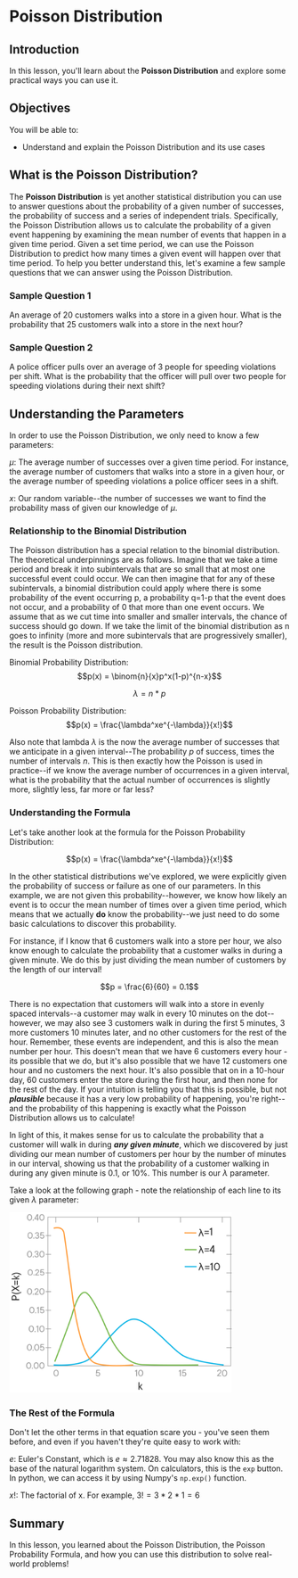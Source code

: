 
# Poisson Distribution

## Introduction

In this lesson, you'll learn about the **Poisson Distribution** and explore some practical ways you can use it. 

## Objectives

You will be able to:

* Understand and explain the Poisson Distribution and its use cases

## What is the Poisson Distribution?

The **Poisson Distribution** is yet another statistical distribution you can use to answer questions about the probability of a given number of successes, the probability of success and a series of independent trials.  Specifically, the Poisson Distribution allows us to calculate the probability of a given event happening by examining the mean number of events that happen in a given time period.  Given a set time period, we can use the Poisson Distribution to predict how many times a given event will happen over that time period.  To help you better understand this, let's examine a few sample questions that we can answer using the Poisson Distribution. 

### Sample Question 1

An average of 20 customers walks into a store in a given hour.  What is the probability that 25 customers walk into a store in the next hour?

### Sample Question 2

A police officer pulls over an average of 3 people for speeding violations per shift.  What is the probability that the officer will pull over two people for speeding violations during their next shift?

## Understanding the Parameters

In order to use the Poisson Distribution, we only need to know a few parameters:

$\mu$: The average number of successes over a given time period. For instance, the average number of customers that walks into a store in a given hour, or the average number of speeding violations a police officer sees in a shift.

$x$: Our random variable--the number of successes we want to find the probability mass of given our knowledge of $\mu$.


### Relationship to the Binomial Distribution

The Poisson distribution has a special relation to the binomial distribution. The theoretical underpinnings are as follows. Imagine that we take a time period and break it into subintervals that are so small that at most one successful event could occur. We can then imagine that for any of these subintervals, a binomial distribution could apply where there is some probability of the event occurring p, a probability q=1-p that the event does not occur, and a probability of 0 that more than one event occurs. We assume that as we cut time into smaller and smaller intervals, the chance of success should go down. If we take the limit of the binomial distribution as n goes to infinity (more and more subintervals that are progressively smaller), the result is the Poisson distribution.

Binomial Probability Distribution:
$$p(x) = \binom{n}{x}p^x(1-p)^{n-x}$$

$$\lambda = n*p$$

Poisson Probability Distribution: $$p(x) = \frac{\lambda^xe^{-\lambda}}{x!}$$

Also note that lambda $\lambda$ is the now the average number of successes that we anticipate in a given interval--The probability $p$ of success, times the number of intervals $n$. This is then exactly how the Poisson is used in practice--if we know the average number of occurrences in a given interval, what is the probability that the actual number of occurrences is slightly more, slightly less, far more or far less?

### Understanding the Formula

Let's take another look at the formula for the Poisson Probability Distribution:

$$p(x) = \frac{\lambda^xe^{-\lambda}}{x!}$$

In the other statistical distributions we've explored, we were explicitly given the probability of success or failure as one of our parameters. In this example, we are not given this probability--however, we know how likely an event is to occur the mean number of times over a given time period, which means that we actually **do** know the probability--we just need to do some basic calculations to discover this probability. 

For instance, if I know that 6 customers walk into a store per hour, we also know enough to calculate the probability that a customer walks in during a given minute. We do this by just dividing the mean number of customers by the length of our interval! 

$$p = \frac{6}{60} = 0.1$$

There is no expectation that customers will walk into a store in evenly spaced intervals--a customer may walk in every 10 minutes on the dot--however, we may also see 3 customers walk in during the first 5 minutes, 3 more customers 10 minutes later, and no other customers for the rest of the hour.  Remember, these events are independent, and this is also the mean number per hour.  This doesn't mean that we have 6 customers every hour - its possible that we do, but it's also possible that we have 12 customers one hour and no customers the next hour. It's also possible that on in a 10-hour day, 60 customers enter the store during the first hour, and then none for the rest of the day.  If your intuition is telling you that this is possible, but not **_plausible_** because it has a very low probability of happening, you're right--and the probability of this happening is exactly what the Poisson Distribution allows us to calculate!

In light of this, it makes sense for us to calculate the probability that a customer will walk in during **_any given minute_**, which we discovered by just dividing our mean number of customers per hour by the number of minutes in our interval, showing us that the probability of a customer walking in during any given minute is 0.1, or 10%.  This number is our $\lambda$ parameter.

Take a look at the following graph - note the relationship of each line to its given $\lambda$ parameter:

<img src='images/new_poisson.png' width="400">

### The Rest of the Formula

Don't let the other terms in that equation scare you - you've seen them before, and even if you haven't they're quite easy to work with:

$e$: Euler's Constant, which is $e \approx 2.71828$. You may also know this as the base of the natural logarithm system. On calculators, this is the `exp` button.  In python, we can access it by using Numpy's `np.exp()` function. 

$x!$: The factorial of x.  For example, $3! = 3 * 2 * 1 = 6$ 

## Summary

In this lesson, you learned about the Poisson Distribution, the Poisson Probability Formula, and how you can use this distribution to solve real-world problems!


```python

```
